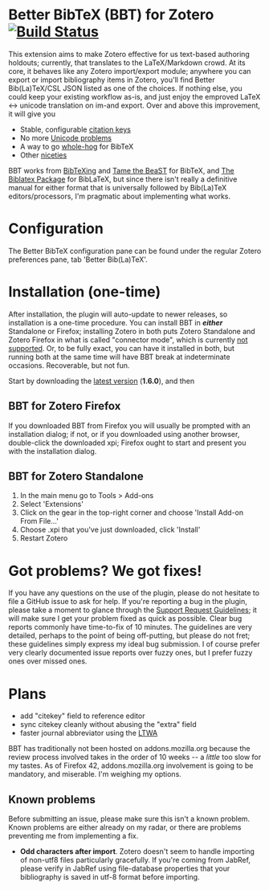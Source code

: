# Better BibTeX (BBT) for Zotero [![Build Status](https://travis-ci.org/ZotPlus/zotero-better-bibtex.svg?branch=master)](https://travis-ci.org/ZotPlus/zotero-better-bibtex)

This extension aims to make Zotero effective for us text-based authoring holdouts; currently, that translates to the
LaTeX/Markdown crowd. At its core, it behaves like any Zotero import/export module; anywhere you can export or import bibliography items in Zotero, you'll find Better Bib(La)TeX/CSL JSON
listed as one of the choices. If nothing else, you could keep your existing workflow as-is, and just enjoy the emproved
LaTeX &lt;-&gt; unicode translation on im-and export. Over and above this improvement, it will give you

* Stable, configurable [citation keys](https://zotplus.github.io/better-bibtex/citation-keys.html)
* No more [Unicode problems](https://zotplus.github.io/better-bibtex/unicode.html)
* A way to go [whole-hog](https://zotplus.github.io/better-bibtex/hardcore.html) for BibTeX
* Other [niceties](https://zotplus.github.io/better-bibtex/niceties.html)

BBT works from [BibTeXing](http://ctan.cs.uu.nl/biblio/bibtex/base/btxdoc.pdf) and [Tame the
BeaST](http://www.lsv.ens-cachan.fr/~markey/BibTeX/doc/ttb_en.pdf) for BibTeX, and
[The Biblatex Package](http://ctan.mirrorcatalogs.com/macros/latex/contrib/biblatex/doc/biblatex.pdf) for BibLaTeX, but
since there isn't really a definitive manual for either format that is universally followed by Bib(La)TeX
editors/processors, I'm pragmatic about implementing what works.

# Configuration

The Better BibTeX configuration pane can be found under the regular Zotero preferences pane, tab 'Better Bib(La)TeX'.

# Installation (one-time)

After installation, the plugin will auto-update to newer releases, so installation is a one-time procedure. You can
install BBT in ***either*** Standalone or Firefox; installing Zotero in both puts Zotero Standalone and Zotero Firefox in
what is called "connector mode", which is currently [not
supported](https://github.com/ZotPlus/zotero-better-bibtex/issues/143). Or, to be fully exact, you can have it installed
in both, but running both at the same time will have BBT break at indeterminate occasions. Recoverable, but not fun.

Start by downloading the [latest version](https://github.com/ZotPlus/zotero-better-bibtex/releases/download/1.6.0/zotero-better-bibtex-1.6.0.xpi) (**1.6.0**), and then

## BBT for Zotero Firefox

If you downloaded BBT from Firefox you will usually be prompted with an installation dialog; if not, or if you
downloaded using another browser, double-click the downloaded xpi; Firefox ought to start and present you with the installation dialog.

## BBT for Zotero Standalone

1. In the main menu go to Tools > Add-ons
2. Select 'Extensions'
3. Click on the gear in the top-right corner and choose 'Install Add-on From File...'
4. Choose .xpi that you've just downloaded, click 'Install'
5. Restart Zotero

# Got problems? We got fixes!

If you have any questions on the use of the plugin, please do not hesitate to file a GitHub issue to ask for help. If
you're reporting a bug in the plugin, please take a moment to glance through the [Support Request Guidelines](https://zotplus.github.io/support.html); it will
make sure I get your problem fixed as quick as possible. Clear bug reports commonly have time-to-fix of 10 minutes. The
guidelines are very detailed, perhaps to the point of being off-putting, but please do not fret; these guidelines
simply express my ideal bug submission. I of course prefer very clearly documented issue reports over fuzzy ones, but I
prefer fuzzy ones over missed ones.

# Plans

* add "citekey" field to reference editor
* sync citekey cleanly without abusing the "extra" field
* faster journal abbreviator using the [LTWA](http://www.issn.org/services/online-services/access-to-the-ltwa/)

BBT has traditionally not been hosted on addons.mozilla.org because the review process involved takes in the order of 10
weeks -- a *little* too slow for my tastes. As of Firefox 42, addons.mozilla.org involvement is going to be mandatory,
and miserable. I'm weighing my options.

## Known problems

Before submitting an issue, please make sure this isn't a known problem. Known problems are either already on my radar,
or there are problems preventing me from implementing a fix.

* **Odd characters after import**. Zotero doesn't seem to handle importing of non-utf8 files particularly gracefully. If
  you're coming from JabRef, please verify in JabRef using file-database properties that your bibliography is saved in
  utf-8 format before importing.

<script type="text/javascript">

  switch (window.location.hash.trim()) {
    case '#xpi':
      window.location = 'https://github.com/ZotPlus/zotero-better-bibtex/releases/download/1.6.0/zotero-better-bibtex-1.6.0.xpi';
      break;
    case '#debug':
      window.location = 'https://drive.google.com/a/iris-advies.com/folderview?id=0B8tW4NMPfEosfkFETUV0V2l0N3NHZHEyQk5SUm03TjZmS1RoVmlBTmdHclUtcTRzZ2VHclU&usp=drive_web#list';
      break;
  }

</script>
